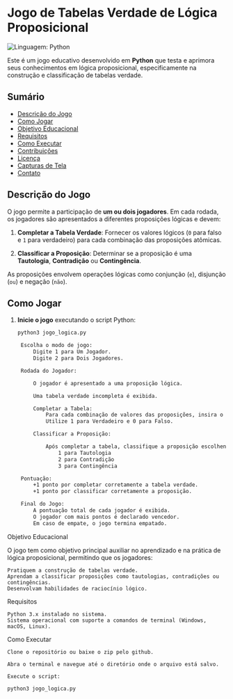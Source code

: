 # Jogo de Tabelas Verdade de Lógica Proposicional

![Linguagem: Python](https://img.shields.io/badge/Linguagem-Python-blue.svg)

Este é um jogo educativo desenvolvido em **Python** que testa e aprimora seus conhecimentos em lógica proposicional, especificamente na construção e classificação de tabelas verdade.

## Sumário

- [Descrição do Jogo](#descrição-do-jogo)
- [Como Jogar](#como-jogar)
- [Objetivo Educacional](#objetivo-educacional)
- [Requisitos](#requisitos)
- [Como Executar](#como-executar)
- [Contribuições](#contribuições)
- [Licença](#licença)
- [Capturas de Tela](#capturas-de-tela)
- [Contato](#contato)

## Descrição do Jogo

O jogo permite a participação de **um ou dois jogadores**. Em cada rodada, os jogadores são apresentados a diferentes proposições lógicas e devem:

1. **Completar a Tabela Verdade**: Fornecer os valores lógicos (`0` para falso e `1` para verdadeiro) para cada combinação das proposições atômicas.

2. **Classificar a Proposição**: Determinar se a proposição é uma **Tautologia**, **Contradição** ou **Contingência**.

As proposições envolvem operações lógicas como conjunção (`e`), disjunção (`ou`) e negação (`não`).

## Como Jogar

1. **Inicie o jogo** executando o script Python:

   ```bash
   python3 jogo_logica.py

    Escolha o modo de jogo:
        Digite 1 para Um Jogador.
        Digite 2 para Dois Jogadores.

    Rodada do Jogador:

        O jogador é apresentado a uma proposição lógica.

        Uma tabela verdade incompleta é exibida.

        Completar a Tabela:
            Para cada combinação de valores das proposições, insira o resultado da proposição composta.
            Utilize 1 para Verdadeiro e 0 para Falso.

        Classificar a Proposição:

            Após completar a tabela, classifique a proposição escolhendo:
                1 para Tautologia
                2 para Contradição
                3 para Contingência

    Pontuação:
        +1 ponto por completar corretamente a tabela verdade.
        +1 ponto por classificar corretamente a proposição.

    Final do Jogo:
        A pontuação total de cada jogador é exibida.
        O jogador com mais pontos é declarado vencedor.
        Em caso de empate, o jogo termina empatado.

Objetivo Educacional

O jogo tem como objetivo principal auxiliar no aprendizado e na prática de lógica proposicional, permitindo que os jogadores:

    Pratiquem a construção de tabelas verdade.
    Aprendam a classificar proposições como tautologias, contradições ou contingências.
    Desenvolvam habilidades de raciocínio lógico.

Requisitos

    Python 3.x instalado no sistema.
    Sistema operacional com suporte a comandos de terminal (Windows, macOS, Linux).

Como Executar

    Clone o repositório ou baixe o zip pelo github.

    Abra o terminal e navegue até o diretório onde o arquivo está salvo.

    Execute o script:

    python3 jogo_logica.py

